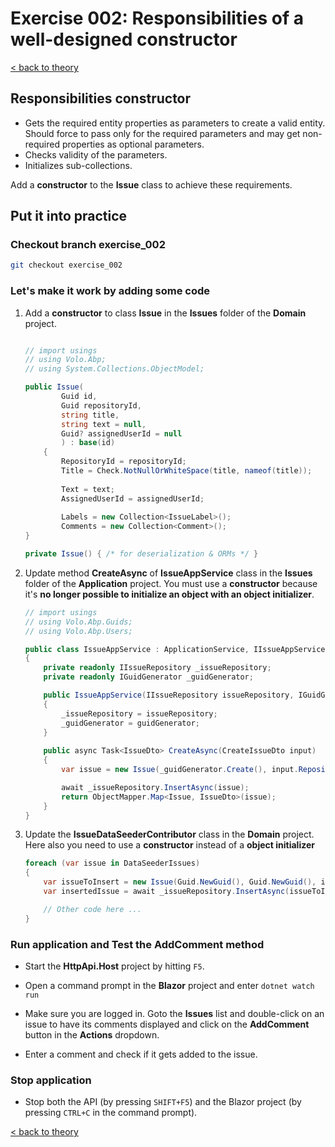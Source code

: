 # Exercise 002: Responsibilities of a well-designed constructor

[< back to theory](../docs/part3/part3-implementation-the-building-blocks.md#constructors-of-the-aggregate-roots-entities)

## Responsibilities constructor

* Gets the required entity properties as parameters to create a valid entity. Should force to pass only for the required parameters and may get non-required properties as optional parameters.
* Checks validity of the parameters.
* Initializes sub-collections.

Add a **constructor** to the **Issue** class to achieve these requirements.

## Put it into practice

### Checkout branch exercise_002

```bash
git checkout exercise_002
```

### Let's make it work by adding some code

1. Add a **constructor** to class **Issue** in the **Issues** folder of the **Domain** project.

    ```csharp

    // import usings
    // using Volo.Abp;
    // using System.Collections.ObjectModel;
    
    public Issue(
            Guid id,
            Guid repositoryId,
            string title,
            string text = null,
            Guid? assignedUserId = null
            ) : base(id)
        {
            RepositoryId = repositoryId;
            Title = Check.NotNullOrWhiteSpace(title, nameof(title));
            
            Text = text;
            AssignedUserId = assignedUserId;
            
            Labels = new Collection<IssueLabel>();
            Comments = new Collection<Comment>();
    }

    private Issue() { /* for deserialization & ORMs */ }
    ```

2. Update method **CreateAsync** of **IssueAppService** class in the **Issues** folder of the  **Application** project. You must use a **constructor** because it's **no longer possible to initialize an object with an object initializer**.

    ```csharp
    // import usings
    // using Volo.Abp.Guids;
    // using Volo.Abp.Users;

    public class IssueAppService : ApplicationService, IIssueAppService
    {
        private readonly IIssueRepository _issueRepository;
        private readonly IGuidGenerator _guidGenerator;

        public IssueAppService(IIssueRepository issueRepository, IGuidGenerator guidGenerator )
        {
            _issueRepository = issueRepository;
            _guidGenerator = guidGenerator;
        }
        
        public async Task<IssueDto> CreateAsync(CreateIssueDto input)
        {
            var issue = new Issue(_guidGenerator.Create(), input.RepositoryId, input.Title, input.Text);

            await _issueRepository.InsertAsync(issue);
            return ObjectMapper.Map<Issue, IssueDto>(issue);
        }
    }
    ```

3. Update the **IssueDataSeederContributor** class in the **Domain** project. Here also you need to use a **constructor** instead of a **object initializer**

    ```csharp
    foreach (var issue in DataSeederIssues)
    {
        var issueToInsert = new Issue(Guid.NewGuid(), Guid.NewGuid(), issue.Title, issue.Text);
        var insertedIssue = await _issueRepository.InsertAsync(issueToInsert, autoSave: true);

        // Other code here ...
    } 
    ```

### Run application and Test the AddComment method

* Start the **HttpApi.Host** project by hitting `F5`.

* Open a command prompt in the **Blazor** project and enter `dotnet watch run`

* Make sure you are logged in. Goto the **Issues** list and double-click on an issue to have its comments displayed and click on the **AddComment** button in the **Actions** dropdown.

* Enter a comment and check if it gets added to the issue.

### Stop application

* Stop both the API (by pressing `SHIFT+F5`) and the Blazor project (by pressing `CTRL+C` in the command prompt).

[< back to theory](../docs/part3/part3-implementation-the-building-blocks.md#constructors-of-the-aggregate-roots-/-entities)

